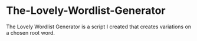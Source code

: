 # The-Lovely-Wordlist-Generator
The Lovely Wordlist Generator is a script I created that creates variations on a chosen root word. 
